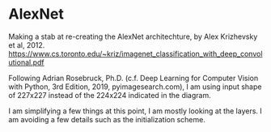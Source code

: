 # AlexNet

Making a stab at re-creating the AlexNet architechture, by Alex Krizhevsky et al, 2012.
https://www.cs.toronto.edu/~kriz/imagenet_classification_with_deep_convolutional.pdf

Following Adrian Rosebruck, Ph.D. (c.f. Deep Learning for Computer Vision with Python, 3rd Edition, 2019, pyimagesearch.com), I am using input shape of 227x227 instead of the 224x224 indicated in the diagram.

I am simplifying a few things at this point, I am mostly looking at the layers.  I am avoiding a few details such as the initialization scheme.
